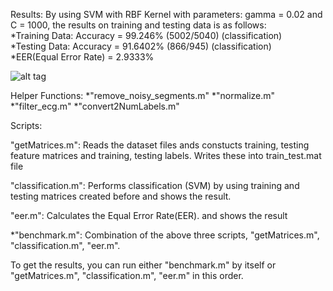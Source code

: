 Results:
By using SVM with RBF Kernel with parameters: gamma = 0.02 and C = 1000, the results on training and testing data is as follows:  
*Training Data: Accuracy = 99.246% (5002/5040) (classification)  
*Testing Data: Accuracy = 91.6402% (866/945) (classification)  
*EER(Equal Error Rate) = 2.9333%

![alt tag](https://github.com/a-ozbek/Machine-Learning/blob/master/ECG%20Biometric/trainTestEER.tif)




Helper Functions: 
*"remove_noisy_segments.m"
*"normalize.m"
*"filter_ecg.m"
*"convert2NumLabels.m"


Scripts:

"getMatrices.m": Reads the dataset files ands constucts training, testing feature matrices and training, testing labels. Writes these into train_test.mat file

"classification.m": Performs classification (SVM) by using training and testing matrices created before and shows the result.

"eer.m": Calculates the Equal Error Rate(EER). and shows the result

*"benchmark.m": Combination of the above three scripts, "getMatrices.m", "classification.m", "eer.m".

To get the results, you can run either "benchmark.m" by itself or "getMatrices.m", "classification.m", "eer.m" in this order. 


